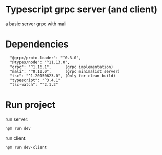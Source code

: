 # Typescript grpc server (and client)

a basic server grpc with mali 

# Dependencies
```
  "@grpc/proto-loader": "^0.3.0",
  "@types/node": "^11.13.0",
  "grpc": "^1.16.1",      (grpc implementation)
  "mali": "^0.10.0",      (grpc minimalist server)
  "tsc": "^1.20150623.0", (Only for clean build)
  "typescript": "^3.4.1"
  "tsc-watch": "^2.1.2"
```

# Run project
run server:

```
npm run dev
```

run client:

```
npm run dev-client
```

